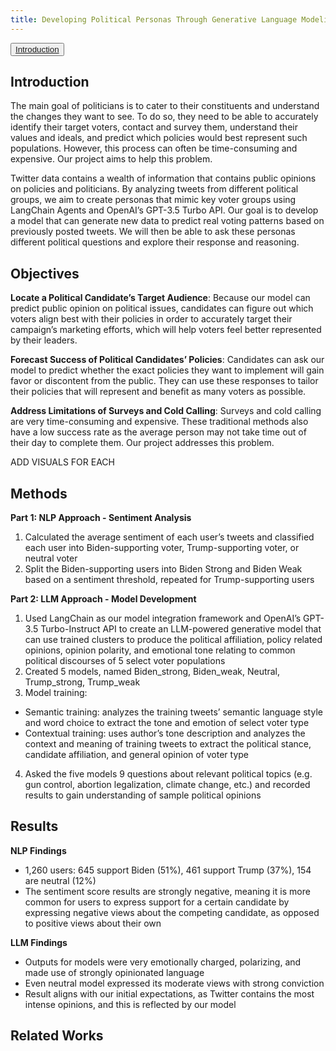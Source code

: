 ```yaml
---
title: Developing Political Personas Through Generative Language Modeling
---
```


<button><a href="#Introduction">Introduction</a></button>

## Introduction
<p id="introduction">
  The main goal of politicians is to cater to their constituents and understand the changes they want to see. To do so, they need to be able to accurately identify their target voters, contact and survey them, understand their values and ideals, and predict which policies would best represent such populations. However, this process can often be time-consuming and expensive. Our project aims to help this problem.

  Twitter data contains a wealth of information that contains public opinions on policies and politicians. By analyzing tweets from different political groups, we aim to create personas that mimic key voter groups using LangChain Agents and OpenAI’s GPT-3.5 Turbo API. Our goal is to develop a model that can generate new data to predict real voting patterns based on previously posted tweets. We will then be able to ask these personas different political questions and explore their response and reasoning.
</p>

## Objectives
**Locate a Political Candidate’s Target Audience**:
Because our model can predict public opinion on political issues, candidates can figure out which voters align best with their policies in order to accurately target their campaign’s marketing efforts, which will help voters feel better represented by their leaders.

**Forecast Success of Political Candidates’ Policies**:
Candidates can ask our model to predict whether the exact policies they want to implement will gain favor or discontent from the public. They can use these responses to tailor their policies that will represent and benefit as many voters as possible.

**Address Limitations of Surveys and Cold Calling**:
Surveys and cold calling are very time-consuming and expensive. These traditional methods also have a low success rate as the average person may not take time out of their day to complete them. Our project addresses this problem.

ADD VISUALS FOR EACH

## Methods
**Part 1: NLP Approach - Sentiment Analysis**
1. Calculated the average sentiment of each user’s tweets and classified each user into Biden-supporting voter, Trump-supporting voter, or neutral voter
2. Split the Biden-supporting users into Biden Strong and Biden Weak based on a sentiment threshold, repeated for Trump-supporting users

**Part 2: LLM Approach - Model Development**
1. Used LangChain as our model integration framework and OpenAI’s GPT-3.5 Turbo-Instruct API to create an LLM-powered generative model that can use trained clusters to produce the political affiliation, policy related opinions, opinion polarity, and emotional tone relating to common political discourses of 5 select voter populations
2. Created 5 models, named Biden_strong, Biden_weak, Neutral, Trump_strong, Trump_weak
3. Model training:
  - Semantic training: analyzes the training tweets’ semantic language style and word choice to extract the tone and emotion of select voter type
  - Contextual training: uses author’s tone description and analyzes the context and meaning of training tweets to extract the political stance, candidate affiliation, and general opinion of voter type
4. Asked the five models 9 questions about relevant political topics (e.g. gun control, abortion legalization, climate change, etc.) and recorded results to gain understanding of sample political opinions

## Results
**NLP Findings**
- 1,260 users: 645 support Biden (51%), 461 support Trump (37%), 154 are neutral (12%)
- The sentiment score results are strongly negative, meaning it is more common for users to express support for a certain candidate by expressing negative views about the competing candidate, as opposed to positive views about their own

**LLM Findings**
- Outputs for models were very emotionally charged, polarizing, and made use of strongly opinionated language
- Even neutral model expressed its moderate views with strong conviction
- Result aligns with our initial expectations, as Twitter contains the most intense opinions, and this is reflected by our model

## Related Works

